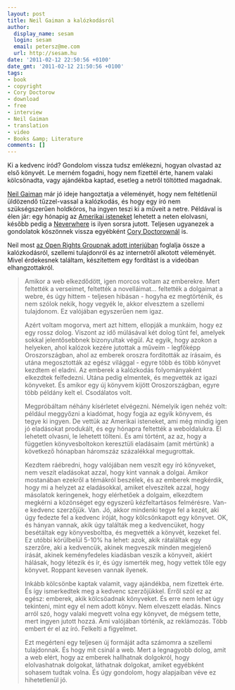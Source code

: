 ```yaml
---
layout: post
title: Neil Gaiman a kalózkodásról
author:
  display_name: sesam
  login: sesam
  email: petersz@me.com
  url: http://sesam.hu
date: '2011-02-12 22:50:56 +0100'
date_gmt: '2011-02-12 21:50:56 +0100'
tags:
- book
- copyright
- Cory Doctorow
- download
- free
- interview
- Neil Gaiman
- translation
- video
- Books &amp; Literature
comments: []
---
```


Ki a kedvenc íród? Gondolom vissza tudsz emlékezni, hogyan olvastad az első könyvét. Le merném fogadni, hogy nem fizettél érte, hanem valaki kölcsönadta, vagy ajándékba kaptad, esetleg a netről töltötted magadnak.

[Neil Gaiman](http://neilgaiman.com) már jó ideje hangoztatja a véleményét, hogy nem feltétlenül üldözendő tűzzel-vassal a kalózkodás, és hogy egy író nem szükségszerűen holdkóros, ha ingyen teszi ki a műveit a netre. Példával is élen jár: egy hónapig az [Amerikai isteneket](http://sesam.hu/2008/03/05/meg-egy-kicsit-az-ingyenessegrol) lehetett a neten elolvasni, később pedig a [Neverwhere](http://sesam.hu/2008/09/04/this-just-in) is ilyen sorsra jutott. Teljesen ugyanezek a gondolatok köszönnek vissza egyébként [Cory Doctorownál](http://sesam.hu/2008/05/14/little-brother-avagy-az-ingyenkonyv-kritikaja) is.

Neil most [az Open Rights Groupnak adott interjúban](http://zine.openrightsgroup.org/features/2011/video:-an-interview-with-neil-gaiman) foglalja össze a kalózkodásról, szellemi tulajdonról és az internetről alkotott véleményét. Mivel érdekesnek találtam, készítettem egy fordítást is a videóban elhangzottakról.

> Amikor a web elkezdődött, igen morcos voltam az emberekre. Mert feltették a verseimet, feltették a novelláimat… feltették a dolgaimat a webre, és úgy hittem - teljesen hibásan - hogyha ez megtörténik, és nem szólok nekik, hogy vegyék le, akkor elvesztem a szellemi tulajdonom. Ez valójában egyszerűen nem igaz.
> 
> Azért voltam mogorva, mert azt hittem, ellopják a munkáim, hogy ez egy rossz dolog. Viszont az idő múlásával két dolog tűnt fel, amelyek sokkal jelentősebbnek bizonyultak végül. Az egyik, hogy azokon a helyeken, ahol kalózok kezére jutottak a műveim - legfőképp Oroszországban, ahol az emberek oroszra fordították az írásaim, és utána megosztották az egész világgal - egyre több és több könyvet kezdtem el eladni. Az emberek a kalózkodás folyományaként elkezdtek felfedezni. Utána pedig elmentek, és megvették az igazi könyveket. És amikor egy új könyvem kijött Oroszországban, egyre több példány kelt el. Csodálatos volt.
> 
> Megpróbáltam néhány kísérletet elvégezni. Némelyik igen nehéz volt: például meggyőzni a kiadómat, hogy fogja az egyik könyvem, és tegye ki ingyen. De vettük az Amerikai isteneket, ami még mindig igen jó eladásokat produkált, és egy hónapra feltették a weboldalukra. El lehetett olvasni, le lehetett tölteni. És ami történt, az az, hogy a független könyvesboltokon keresztüli eladásaim (amit mértünk) a következő hónapban háromszáz százalékkal megugrottak.
> 
> Kezdtem ráébredni, hogy valójában nem veszít egy író könyveket, nem veszít eladásokat azzal, hogy kint vannak a dolgai. Amikor mostanában ezekről a témákról beszélek, és az emberek megkérdik, hogy mi a helyzet az eladásokkal, amiket elveszítek azzal, hogy másolatok keringenek, hogy elérhetőek a dolgaim, elkezdtem megkérni a közönséget egy egyszerű kézfeltartásos felmérésre. Van-e kedvenc szerzőjük. Van. Jó, akkor mindenki tegye fel a kezét, aki úgy fedezte fel a kedvenc íróját, hogy kölcsönkapott egy könyvet. OK, és hányan vannak, akik úgy találták meg a kedvencüket, hogy besétáltak egy könyvesboltba, és megvették a könyvét, kezeket fel. Ez utóbbi körülbelül 5-10% ha lehet: azok, akik rátaláltak egy szerzőre, aki a kedvencük, akinek megveszik minden megjelenő írását, akinek keményfedeles kiadásban veszik a könyveit, akiért hálásak, hogy létezik és ír, és úgy ismerték meg, hogy vettek tőle egy könyvet. Roppant kevesen vannak ilyenek.
> 
> Inkább kölcsönbe kaptak valamit, vagy ajándékba, nem fizettek érte. És így ismerkedtek meg a kedvenc szerzőjükkel. Erről szól ez az egész: emberek, akik kölcsöadnak könyveket. És erre nem lehet úgy tekinteni, mint egy el nem adott könyv. Nem elveszett eladás. Nincs arról szó, hogy valaki megvett volna egy könyvet, de mégsem tette, mert ingyen jutott hozzá. Ami valójában történik, az reklámozás. Több embert ér el az író. Felkelti a figyelmet.
> 
> Ezt megérteni egy teljesen új formáját adta számomra a szellemi tulajdonnak. És hogy mit csinál a web. Mert a legnagyobb dolog, amit a web elért, hogy az emberek hallhatnak dolgokról, hogy elolvashatnak dolgokat, láthatnak dolgokat, amiket egyébként sohasem tudtak volna. És úgy gondolom, hogy alapjaiban véve ez hihetetlenül jó.
